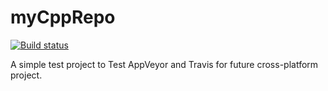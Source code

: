 # myCppRepo

[![Build status](https://ci.appveyor.com/api/projects/status/ng9qlb4swm4gae3n?svg=true)](https://ci.appveyor.com/project/PatSche/mycpprepo)

A simple test project to Test AppVeyor and Travis for future cross-platform project.
